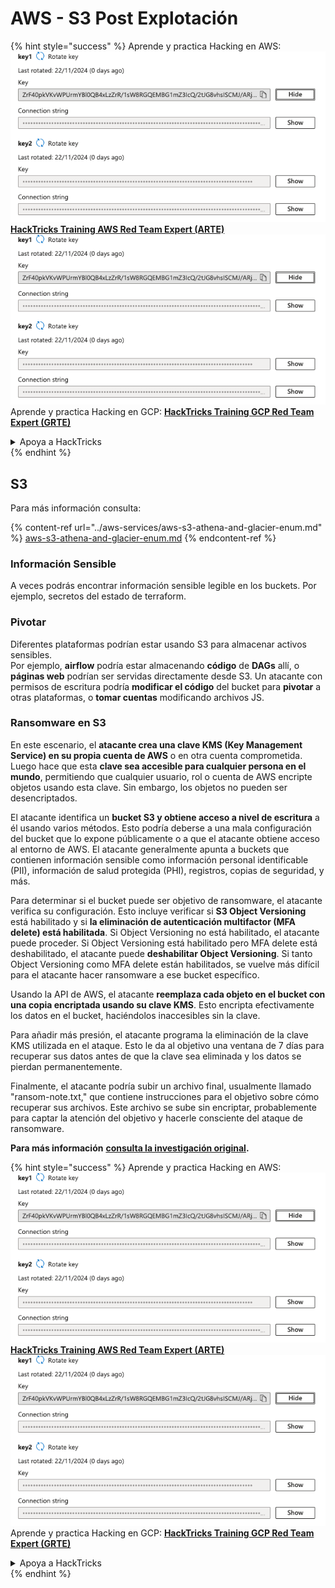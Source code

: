 # AWS - S3 Post Explotación

{% hint style="success" %}
Aprende y practica Hacking en AWS:<img src="/.gitbook/assets/image.png" alt="" data-size="line">[**HackTricks Training AWS Red Team Expert (ARTE)**](https://training.hacktricks.xyz/courses/arte)<img src="/.gitbook/assets/image.png" alt="" data-size="line">\
Aprende y practica Hacking en GCP: <img src="/.gitbook/assets/image (2).png" alt="" data-size="line">[**HackTricks Training GCP Red Team Expert (GRTE)**<img src="/.gitbook/assets/image (2).png" alt="" data-size="line">](https://training.hacktricks.xyz/courses/grte)

<details>

<summary>Apoya a HackTricks</summary>

* Revisa los [**planes de suscripción**](https://github.com/sponsors/carlospolop)!
* **Únete al** 💬 [**grupo de Discord**](https://discord.gg/hRep4RUj7f) o al [**grupo de telegram**](https://t.me/peass) o **síguenos** en **Twitter** 🐦 [**@hacktricks\_live**](https://twitter.com/hacktricks\_live)**.**
* **Comparte trucos de hacking enviando PRs a los** [**HackTricks**](https://github.com/carlospolop/hacktricks) y [**HackTricks Cloud**](https://github.com/carlospolop/hacktricks-cloud) repos de github.

</details>
{% endhint %}

## S3

Para más información consulta:

{% content-ref url="../aws-services/aws-s3-athena-and-glacier-enum.md" %}
[aws-s3-athena-and-glacier-enum.md](../aws-services/aws-s3-athena-and-glacier-enum.md)
{% endcontent-ref %}

### Información Sensible

A veces podrás encontrar información sensible legible en los buckets. Por ejemplo, secretos del estado de terraform.

### Pivotar

Diferentes plataformas podrían estar usando S3 para almacenar activos sensibles.\
Por ejemplo, **airflow** podría estar almacenando **código** de **DAGs** allí, o **páginas web** podrían ser servidas directamente desde S3. Un atacante con permisos de escritura podría **modificar el código** del bucket para **pivotar** a otras plataformas, o **tomar cuentas** modificando archivos JS.

### Ransomware en S3

En este escenario, el **atacante crea una clave KMS (Key Management Service) en su propia cuenta de AWS** o en otra cuenta comprometida. Luego hace que esta **clave sea accesible para cualquier persona en el mundo**, permitiendo que cualquier usuario, rol o cuenta de AWS encripte objetos usando esta clave. Sin embargo, los objetos no pueden ser desencriptados.

El atacante identifica un **bucket S3 y obtiene acceso a nivel de escritura** a él usando varios métodos. Esto podría deberse a una mala configuración del bucket que lo expone públicamente o a que el atacante obtiene acceso al entorno de AWS. El atacante generalmente apunta a buckets que contienen información sensible como información personal identificable (PII), información de salud protegida (PHI), registros, copias de seguridad, y más.

Para determinar si el bucket puede ser objetivo de ransomware, el atacante verifica su configuración. Esto incluye verificar si **S3 Object Versioning** está habilitado y si **la eliminación de autenticación multifactor (MFA delete) está habilitada**. Si Object Versioning no está habilitado, el atacante puede proceder. Si Object Versioning está habilitado pero MFA delete está deshabilitado, el atacante puede **deshabilitar Object Versioning**. Si tanto Object Versioning como MFA delete están habilitados, se vuelve más difícil para el atacante hacer ransomware a ese bucket específico.

Usando la API de AWS, el atacante **reemplaza cada objeto en el bucket con una copia encriptada usando su clave KMS**. Esto encripta efectivamente los datos en el bucket, haciéndolos inaccesibles sin la clave.

Para añadir más presión, el atacante programa la eliminación de la clave KMS utilizada en el ataque. Esto le da al objetivo una ventana de 7 días para recuperar sus datos antes de que la clave sea eliminada y los datos se pierdan permanentemente.

Finalmente, el atacante podría subir un archivo final, usualmente llamado "ransom-note.txt," que contiene instrucciones para el objetivo sobre cómo recuperar sus archivos. Este archivo se sube sin encriptar, probablemente para captar la atención del objetivo y hacerle consciente del ataque de ransomware.

**Para más información** [**consulta la investigación original**](https://rhinosecuritylabs.com/aws/s3-ransomware-part-1-attack-vector/)**.**

{% hint style="success" %}
Aprende y practica Hacking en AWS:<img src="/.gitbook/assets/image.png" alt="" data-size="line">[**HackTricks Training AWS Red Team Expert (ARTE)**](https://training.hacktricks.xyz/courses/arte)<img src="/.gitbook/assets/image.png" alt="" data-size="line">\
Aprende y practica Hacking en GCP: <img src="/.gitbook/assets/image (2).png" alt="" data-size="line">[**HackTricks Training GCP Red Team Expert (GRTE)**<img src="/.gitbook/assets/image (2).png" alt="" data-size="line">](https://training.hacktricks.xyz/courses/grte)

<details>

<summary>Apoya a HackTricks</summary>

* Revisa los [**planes de suscripción**](https://github.com/sponsors/carlospolop)!
* **Únete al** 💬 [**grupo de Discord**](https://discord.gg/hRep4RUj7f) o al [**grupo de telegram**](https://t.me/peass) o **síguenos** en **Twitter** 🐦 [**@hacktricks\_live**](https://twitter.com/hacktricks\_live)**.**
* **Comparte trucos de hacking enviando PRs a los** [**HackTricks**](https://github.com/carlospolop/hacktricks) y [**HackTricks Cloud**](https://github.com/carlospolop/hacktricks-cloud) repos de github.

</details>
{% endhint %}
